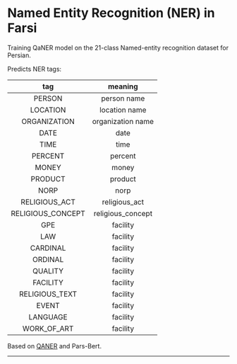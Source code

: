 # Named Entity Recognition (NER) in Farsi
Training QaNER model on the 21-class Named-entity recognition dataset for Persian.

Predicts NER tags:

| **tag**                        | **meaning** |
|:---------------------------------:|:-----------:|
| PERSON         | person name | 
| LOCATION         | location name | 
| ORGANIZATION         | organization name | 
| DATE         | date |
| TIME         | time |
| PERCENT         | percent |
| MONEY         | money|
| PRODUCT         | product|
| NORP         | norp|
| RELIGIOUS_ACT         | religious_act|
| RELIGIOUS_CONCEPT         | religious_concept|
| GPE         | facility|
| LAW         | facility|
| CARDINAL        | facility|
| ORDINAL         | facility|
| QUALITY         | facility|
| FACILITY         | facility|
| RELIGIOUS_TEXT         | facility|
| EVENT        | facility|
| LANGUAGE        | facility|
| WORK_OF_ART        | facility|







Based on [QANER](https://www.semanticscholar.org/paper/QaNER%3A-Prompting-Question-Answering-Models-for-Liu-Xiao/b159dffadb69940e14693e812bdaa32e3957717f) and Pars-Bert.

---
